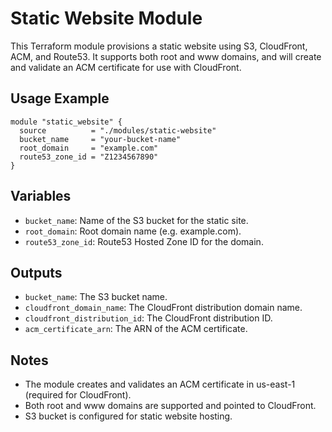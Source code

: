 # Static Website Module

This Terraform module provisions a static website using S3, CloudFront, ACM, and Route53. It supports both root and www domains, and will create and validate an ACM certificate for use with CloudFront.

## Usage Example

```hcl
module "static_website" {
  source          = "./modules/static-website"
  bucket_name     = "your-bucket-name"
  root_domain     = "example.com"
  route53_zone_id = "Z1234567890"
}
```

## Variables
- `bucket_name`: Name of the S3 bucket for the static site.
- `root_domain`: Root domain name (e.g. example.com).
- `route53_zone_id`: Route53 Hosted Zone ID for the domain.

## Outputs
- `bucket_name`: The S3 bucket name.
- `cloudfront_domain_name`: The CloudFront distribution domain name.
- `cloudfront_distribution_id`: The CloudFront distribution ID.
- `acm_certificate_arn`: The ARN of the ACM certificate.

## Notes
- The module creates and validates an ACM certificate in us-east-1 (required for CloudFront).
- Both root and www domains are supported and pointed to CloudFront.
- S3 bucket is configured for static website hosting.
